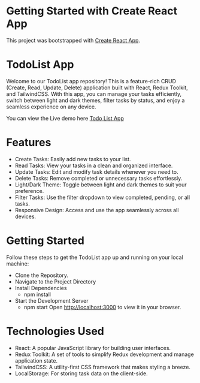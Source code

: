 # Getting Started with Create React App

This project was bootstrapped with [Create React App](https://github.com/facebook/create-react-app).

# TodoList App
Welcome to our TodoList app repository! This is a feature-rich CRUD (Create, Read, Update, Delete) application built with React, Redux Toolkit, and TailwindCSS. With this app, you can manage your tasks efficiently, switch between light and dark themes, filter tasks by status, and enjoy a seamless experience on any device. 

You can view the Live demo here [Todo List App](https://todo-list-app-chi-six.vercel.app/)

# Features
- Create Tasks: Easily add new tasks to your list.
- Read Tasks: View your tasks in a clean and organized interface.
- Update Tasks: Edit and modify task details whenever you need to.
- Delete Tasks: Remove completed or unnecessary tasks effortlessly.
- Light/Dark Theme: Toggle between light and dark themes to suit your preference.
- Filter Tasks: Use the filter dropdown to view completed, pending, or all tasks.
- Responsive Design: Access and use the app seamlessly across all devices.

# Getting Started
Follow these steps to get the TodoList app up and running on your local machine:
- Clone the Repository.
- Navigate to the Project Directory
- Install Dependencies
  - npm install
- Start the Development Server
  - npm start
  Open [http://localhost:3000](http://localhost:3000) to view it in your browser.


# Technologies Used
- React: A popular JavaScript library for building user interfaces.
- Redux Toolkit: A set of tools to simplify Redux development and manage application state.
- TailwindCSS: A utility-first CSS framework that makes styling a breeze.
- LocalStorage: For storing task data on the client-side.

